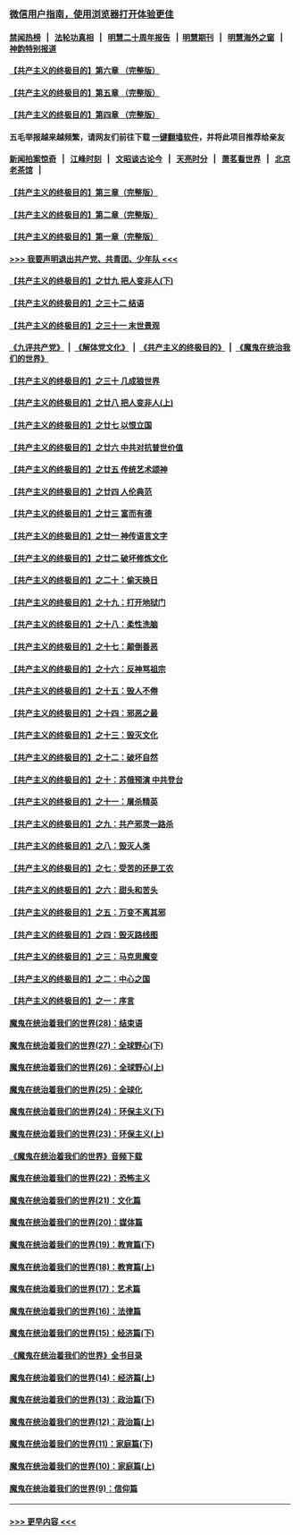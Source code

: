 ### [微信用户指南，使用浏览器打开体验更佳](https://github.com/gfw-breaker/banned-news1/blob/master/indexes/wechat-guide.md?t=0)
#### [禁闻热榜](热点新闻.md?t=0)  &nbsp;&nbsp;|&nbsp;&nbsp; [法轮功真相](https://github.com/gfw-breaker/truth/blob/master/README.md?t=0) &nbsp;&nbsp;|&nbsp;&nbsp; [明慧二十周年报告](https://github.com/gfw-breaker/mh-reports/blob/master/README.md?t=0) &nbsp;&nbsp;|&nbsp;&nbsp;[明慧期刊](https://github.com/gfw-breaker/mh-qikan) &nbsp;&nbsp;|&nbsp;&nbsp; [明慧海外之窗](https://github.com/gfw-breaker/mh-news/blob/master/README.md?t=0) &nbsp;&nbsp;|&nbsp;&nbsp; [神韵特别报道](https://github.com/gfw-breaker/mh-news/blob/master/shenyun.md?t=0)
#### [【共产主义的终极目的】第六章 （完整版）](../pages/nsc422/n11428913.md?t=02070144) 
#### [【共产主义的终极目的】第五章 （完整版）](../pages/nsc422/n11428912.md?t=02070144) 
#### [【共产主义的终极目的】第四章 （完整版）](../pages/nsc422/n11428907.md?t=02070144) 
#### 五毛举报越来越频繁，请网友们前往下载 [一键翻墙软件](https://github.com/gfw-breaker/ssr-accounts)，并将此项目推荐给亲友
#### [新闻拍案惊奇](https://github.com/gfw-breaker/banned-news1/blob/master/pages/link4.md) &nbsp;&nbsp;|&nbsp;&nbsp; [江峰时刻](https://github.com/gfw-breaker/banned-news1/blob/master/pages/link4.md) &nbsp;&nbsp;|&nbsp;&nbsp; [文昭谈古论今](https://github.com/gfw-breaker/banned-news1/blob/master/pages/link4.md) &nbsp;&nbsp;|&nbsp;&nbsp; [天亮时分](https://github.com/gfw-breaker/banned-news1/blob/master/pages/link4.md) &nbsp;&nbsp;|&nbsp;&nbsp; [萧茗看世界](https://github.com/gfw-breaker/banned-news1/blob/master/pages/link4.md) &nbsp;&nbsp;|&nbsp;&nbsp; [北京老茶馆](https://github.com/gfw-breaker/banned-news1/blob/master/pages/link4.md) &nbsp;&nbsp;|&nbsp;&nbsp; 
#### [【共产主义的终极目的】第三章（完整版）](../pages/nsc422/n11428848.md?t=02070144) 
#### [【共产主义的终极目的】第二章（完整版）](../pages/nsc422/n11428831.md?t=02070144) 
#### [【共产主义的终极目的】第一章（完整版）](../pages/nsc422/n11417651.md?t=02070144) 
#### [>>> 我要声明退出共产党、共青团、少年队 <<<](https://github.com/begood0513/goodnews/blob/master/quit/letter.md) 
#### [【共产主义的终极目的】之廿九 把人变非人(下)](../pages/nsc422/n11344140.md?t=02070144) 
#### [【共产主义的终极目的】之三十二 结语](../pages/nsc422/n11360535.md?t=02070144) 
#### [【共产主义的终极目的】之三十一 末世景观](../pages/nsc422/n11351129.md?t=02070144) 
#### [《九评共产党》](https://github.com/begood0513/9ping.md/blob/master/README.md) &nbsp;|&nbsp; [《解体党文化》](../../../../jtdwh.md/blob/master/README.md)  &nbsp;|&nbsp; [《共产主义的终极目的》](../../../../gczydzjmd.md/blob/master/README.md) &nbsp;|&nbsp; [《魔鬼在统治我们的世界》](../../../../mgztzwmdsj.md/blob/master/README.md) 
#### [【共产主义的终极目的】之三十 几成狼世界](../pages/nsc422/n11348280.md?t=02070144) 
#### [【共产主义的终极目的】之廿八 把人变非人(上)](../pages/nsc422/n11340492.md?t=02070144) 
#### [【共产主义的终极目的】之廿七 以恨立国](../pages/nsc422/n11336944.md?t=02070144) 
#### [【共产主义的终极目的】之廿六 中共对抗普世价值](../pages/nsc422/n11324785.md?t=02070144) 
#### [【共产主义的终极目的】之廿五 传统艺术颂神](../pages/nsc422/n11296396.md?t=02070144) 
#### [【共产主义的终极目的】之廿四 人伦典范](../pages/nsc422/n11296397.md?t=02070144) 
#### [【共产主义的终极目的】之廿三 富而有德](../pages/nsc422/n11283598.md?t=02070144) 
#### [【共产主义的终极目的】之廿一 神传语言文字](../pages/nsc422/n11263265.md?t=02070144) 
#### [【共产主义的终极目的】之廿二 破坏修炼文化](../pages/nsc422/n11245728.md?t=02070144) 
#### [【共产主义的终极目的】之二十：偷天换日](../pages/nsc422/n11238846.md?t=02070144) 
#### [【共产主义的终极目的】之十九：打开地狱门](../pages/nsc422/n11206376.md?t=02070144) 
#### [【共产主义的终极目的】之十八：柔性洗脑](../pages/nsc422/n11199994.md?t=02070144) 
#### [【共产主义的终极目的】之十七：颠倒善恶](../pages/nsc422/n11179782.md?t=02070144) 
#### [【共产主义的终极目的】之十六：反神骂祖宗](../pages/nsc422/n11166798.md?t=02070144) 
#### [【共产主义的终极目的】之十五：毁人不倦](../pages/nsc422/n11166792.md?t=02070144) 
#### [【共产主义的终极目的】之十四：邪恶之最](../pages/nsc422/n11150249.md?t=02070144) 
#### [【共产主义的终极目的】之十三：毁灭文化](../pages/nsc422/n11135227.md?t=02070144) 
#### [【共产主义的终极目的】之十二：破坏自然](../pages/nsc422/n11135214.md?t=02070144) 
#### [【共产主义的终极目的】之十：苏俄预演 中共登台](../pages/nsc422/n11118424.md?t=02070144) 
#### [【共产主义的终极目的】之十一：屠杀精英](../pages/nsc422/n11118442.md?t=02070144) 
#### [【共产主义的终极目的】之九：共产邪灵一路杀](../pages/nsc422/n11114139.md?t=02070144) 
#### [【共产主义的终极目的】之八：毁灭人类](../pages/nsc422/n11108503.md?t=02070144) 
#### [【共产主义的终极目的】之七：受苦的还是工农](../pages/nsc422/n11101809.md?t=02070144) 
#### [【共产主义的终极目的】之六：甜头和苦头](../pages/nsc422/n11096971.md?t=02070144) 
#### [【共产主义的终极目的】之五：万变不离其邪](../pages/nsc422/n11091285.md?t=02070144) 
#### [【共产主义的终极目的】之四：毁灭路线图](../pages/nsc422/n11086284.md?t=02070144) 
#### [【共产主义的终极目的】之三：马克思魔变](../pages/nsc422/n11061941.md?t=02070144) 
#### [【共产主义的终极目的】之二：中心之国](../pages/nsc422/n11047728.md?t=02070144) 
#### [【共产主义的终极目的】之一：序言](../pages/nsc422/n11086077.md?t=02070144) 
#### [魔鬼在统治着我们的世界(28)：结束语](../pages/nsc422/n10936246.md?t=02070144) 
#### [魔鬼在统治着我们的世界(27)：全球野心(下)](../pages/nsc422/n10928319.md?t=02070144) 
#### [魔鬼在统治着我们的世界(26)：全球野心(上)](../pages/nsc422/n10900318.md?t=02070144) 
#### [魔鬼在统治着我们的世界(25)：全球化](../pages/nsc422/n10788205.md?t=02070144) 
#### [魔鬼在统治着我们的世界(24)：环保主义(下)](../pages/nsc422/n10695307.md?t=02070144) 
#### [魔鬼在统治着我们的世界(23)：环保主义(上)](../pages/nsc422/n10688613.md?t=02070144) 
#### [《魔鬼在统治着我们的世界》音频下载](../pages/nsc422/n10635553.md?t=02070144) 
#### [魔鬼在统治着我们的世界(22)：恐怖主义](../pages/nsc422/n10614727.md?t=02070144) 
#### [魔鬼在统治着我们的世界(21)：文化篇](../pages/nsc422/n10597706.md?t=02070144) 
#### [魔鬼在统治着我们的世界(20)：媒体篇](../pages/nsc422/n10586579.md?t=02070144) 
#### [魔鬼在统治着我们的世界(19)：教育篇(下)](../pages/nsc422/n10564808.md?t=02070144) 
#### [魔鬼在统治着我们的世界(18)：教育篇(上)](../pages/nsc422/n10526970.md?t=02070144) 
#### [魔鬼在统治着我们的世界(17)：艺术篇](../pages/nsc422/n10499093.md?t=02070144) 
#### [魔鬼在统治着我们的世界(16)：法律篇](../pages/nsc422/n10485969.md?t=02070144) 
#### [魔鬼在统治着我们的世界(15)：经济篇(下)](../pages/nsc422/n10469975.md?t=02070144) 
#### [《魔鬼在统治着我们的世界》全书目录](../pages/nsc422/n10464261.md?t=02070144) 
#### [魔鬼在统治着我们的世界(14)：经济篇(上)](../pages/nsc422/n10457370.md?t=02070144) 
#### [魔鬼在统治着我们的世界(13)：政治篇(下)](../pages/nsc422/n10448270.md?t=02070144) 
#### [魔鬼在统治着我们的世界(12)：政治篇(上)](../pages/nsc422/n10444576.md?t=02070144) 
#### [魔鬼在统治着我们的世界(11)：家庭篇(下)](../pages/nsc422/n10440961.md?t=02070144) 
#### [魔鬼在统治着我们的世界(10)：家庭篇(上)](../pages/nsc422/n10435448.md?t=02070144) 
#### [魔鬼在统治着我们的世界(9)：信仰篇](../pages/nsc422/n10432159.md?t=02070144) 

----
#### [ >>> 更早内容 <<< ](../indexes/nsc422-earlier.md)
